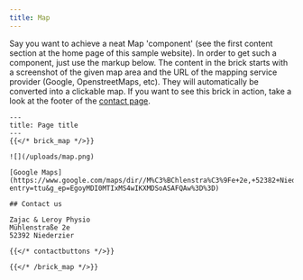 ```yaml
---
title: Map
---
```


Say you want to achieve a neat Map 'component' (see the first content section at the  home page of this sample website).
In order to get such a component, just use the markup below. The content in the brick starts with a screenshot of the given map area and the URL of the mapping service provider (Google, OpenstreetMaps, etc). They will automatically be converted into a clickable map. If you want to see this brick in action, take a look at the footer of the [contact page](/contact/).

```
---
title: Page title
---
{{</* brick_map */>}}

![](/uploads/map.png)

[Google Maps](https://www.google.com/maps/dir//M%C3%BChlenstra%C3%9Fe+2e,+52382+Niederzier/@50.8764809,6.3880222,12z/data=!4m8!4m7!1m0!1m5!1m1!1s0x47bf432875f7f7bf:0x9eb666fc3e9c51ca!2m2!1d6.470594!2d50.87651?entry=ttu&g_ep=EgoyMDI0MTIxMS4wIKXMDSoASAFQAw%3D%3D)

## Contact us

Zajac & Leroy Physio
Mühlenstraße 2e
52392 Niederzier

{{</* contactbuttons */>}}

{{</* /brick_map */>}}
```
<!--{{< brick_map >}}{{< /brick_map >}}-->
